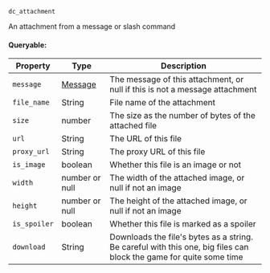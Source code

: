 `dc_attachment`

An attachment from a message or slash command

#### Queryable:

| Property     | Type                  | Description                                                                                                        |
|--------------|-----------------------|--------------------------------------------------------------------------------------------------------------------|
| `message`    | [Message](../message) | The message of this attachment, or null if this is not a message attachment                                        |
| `file_name`  | String                | File name of the attachment                                                                                        |
| `size`       | number                | The size as the number of bytes of the attached file                                                               |
| `url`        | String                | The URL of this file                                                                                               |
| `proxy_url`  | String                | The proxy URL of this file                                                                                         |
| `is_image`   | boolean               | Whether this file is an image or not                                                                               |
| `width`      | number or null        | The width of the attached image, or null if not an image                                                           |
| `height`     | number or null        | The height of the attached image, or null if not an image                                                          |
| `is_spoiler` | boolean               | Whether this file is marked as a spoiler                                                                           |
| `download`   | String                | Downloads the file's bytes as a string. Be careful with this one, big files can block the game for quite some time |